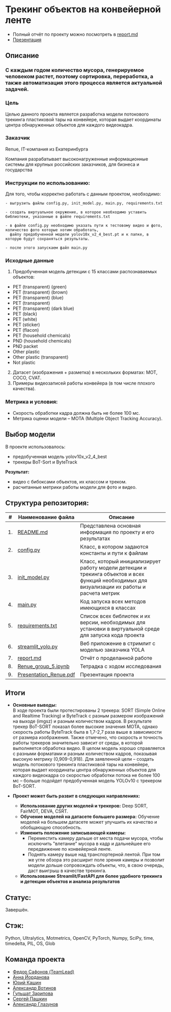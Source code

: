 # Трекинг объектов на конвейерной ленте

- Полный отчёт по проекту можно посмотреть в [report.md](https://github.com/FedorSafonov/tracking-objects-on-a-conveyor-belt/blob/main/report.md)
- [Презентация](https://github.com/FedorSafonov/tracking-objects-on-a-conveyor-belt/blob/main/Presentation_Renue.pdf)

## Описание

### С каждым годом количество мусора, генерируемое человеком растет, поэтому сортировка, переработка, а также автоматизация этого процесса является актуальной задачей.

### Цель

Целью данного проекта является разработка модели потокового трекинга пластиковой тары на конвейере, которая выдает координаты центра обнаруженных объектов для каждого видеокадра. 

### Заказчик

Renue, IT-компания из Екатеринбурга

Компания разрабатывает высоконагруженные информационные системы для крупных российских заказчиков, для бизнеса и государства

### **Инструкции по использованию:**
Для того, чтобы корректно работать с данным проектом, необходимо:
```
- выгрузить файлы config.py, init_model.py, main.py, requirements.txt

- создать виртуальное окружение, в которое необходимо уставить библиотеки, указанные в файле requirements.txt

- в файле config.py необходимо указать пути к тестовому видео и фото, количество фото которые хотим обработать,
  файлу предобученной модели yolov10x_v2_4_best.pt и к папке, в которую будут сохраняться результаты.

- после этого запускаем файл main.py
```

### Исходные данные

1) Предобученная модель детекции с 15 классами распознаваемых объектов:

- PET (transparent) (green)
- PET (transparent) (brown)
- PET (transparent) (blue)
- PET (transparent)
- PET (transparent) (dark blue)
- PET (black)
- PET (white)
- PET (sticker)
- PET (flacon)
- PET (household chemicals)
- PND (household chemicals)
- PND packet
- Other plastic
- Other plastic (transparent)
- Not plastic

2) Датасет (изображения + разметка) в нескольких форматах: MOT, COCO, CVAT.
3) Примеры видеозаписей работы конвейера (в том числе плохого качества).

### Метрика и условия:
- Скорость обработки кадра должна быть не более 100 мс. 
- Метрика оценки модели – MOTA (Multiple Object Tracking Accuracy).

## Выбор модели

В проекте использовалось:
- предобученная модель yolov10x_v2_4_best
- трекеры BoT-Sort и ByteTrack

**Результат:**
- видео с бибоксами объектов, их классом и треком.
- расчитанные метрики работы модели для фото и видео.

## Структура репозитория:

| #    | Наименование файла                | Описание   |
| ---- | ------------------------------------------------------------ | ------------------------------------------------------------ |
| 1.   | [README.md](https://github.com/FedorSafonov/tracking-objects-on-a-conveyor-belt/blob/main/README.md) | Представлена основная информация по проекту и его результатах   |
| 2.   | [config.py](https://github.com/FedorSafonov/tracking-objects-on-a-conveyor-belt/blob/main/config.py) | Класс, в котором задаются константы и пути к файлам   |
| 3.   | [init_model.py](https://github.com/FedorSafonov/tracking-objects-on-a-conveyor-belt/blob/main/init_model.py) | Класс, который инициализирует работу модели детекции и трекинга объектов и всех функций необходимых для визуализации их работы и расчета метрик   |
| 4.   | [main.py](https://github.com/FedorSafonov/tracking-objects-on-a-conveyor-belt/blob/main/main.py) | Код запуска всех методов имеющихся в классах    |
| 5.   | [requirements.txt](https://github.com/FedorSafonov/tracking-objects-on-a-conveyor-belt/blob/main/requirements.txt) | Список всех библиотек и их версии, необходимых для установки в виртуальной среде для запуска кода проекта   |
| 6.   | [streamlit_yolo.py](https://github.com/FedorSafonov/tracking-objects-on-a-conveyor-belt/blob/main/streamlit_yolo.py) | Веб приложение в стримлит с моделью заказчика YOLA |
| 7.   | [report.md](https://github.com/FedorSafonov/tracking-objects-on-a-conveyor-belt/blob/main/report.md) | Отчёт о проделанной работе |
| 8.   | [Renue_group_5.ipynb](https://github.com/FedorSafonov/tracking-objects-on-a-conveyor-belt/blob/main/Renue_group_5.ipynb) | Тетрадка с ходом исследования |
| 9.   | [Presentation_Renue.pdf](https://github.com/FedorSafonov/tracking-objects-on-a-conveyor-belt/blob/main/Presentation_Renue.pdf) | Презентация проекта |

## Итоги

* **Основные выводы:**  
В ходе проекта были протестированы 2 трекера: SORT (Simple Online and Realtime Tracking) и ByteTrack с разным размером изображений на выходе (imgsz) и разным количеством кадров. В результате трекер BoT-SORT показал более высокие значения MOTA, однако скорость работы ByteTrack была в 1,7-2,7 раза выше в зависимости от размера изображения. Также отмечено, что скорость и точность работы трекеров значительно зависит от среды, в которой выполняется обработка видео. В целом модель хорошо справляется с разными форматами и разным количеством кадров, показывая высокую метрику (0,909-0,918).
Для заявленной цели – создать модель потокового трекинга пластиковой тары на конвейере, которая выдает координаты центра обнаруженных объектов для каждого видеокадра со скоростью обработки потока не более 100 мс – больше подойдет предобученная модель YOLOv10 с трекером BoT-SORT.
 
* **Проект может быть развит в следующих направлениях:**
   * **Использование других моделей и трекеров:** Deep SORT, FairMOT, DEVA, CSRT.
   * **Обучение моделей на датасете большего размера:**  Обучение моделей на большем датасете может улучшить их качество и обобщающую способность.
   * **Изменить положение записывающей камеры:**
     - Переместить камеру дальше от места подачи мусора, чтобы исключить "влетание" мусора в кадр и дальнейшее его передвижение по конвейерной ленте.
     - Поднять камеру выше над транспортерной лентой. При том же угле обзора это расширит поле зрения камеры и позволит модели дольше сопровождать объекты, что, в свою очередь, даст выигрыш в качестве трекинга.  
   * **Использование Streamlit/FastAPI для более удобного трекинга и детекции объектов и анализа результатов**

## Cтатус: 
Завершён.

## Стэк:
Python, Ultralytics, Motmetrics, OpenCV, PyTorch, Numpy, SciPy, time, timedelta, PIL, OS, Glob

## Команда проекта
- [Федор Сафонов (TeamLead)](https://github.com/FedorSafonov)
- [Анна Йорданова](https://github.com/A-Yordanova)
- [Юрий Кашин](https://github.com/yakashin)
- [Александр Вотинов](https://github.com/VotinovAlS)
- [Гульшат Зарипова](https://github.com/gulshart)
- [Сергей Пашкин](https://github.com/DrSartoriuss)
- [Александр Глазунов](https://github.com/pzae)

